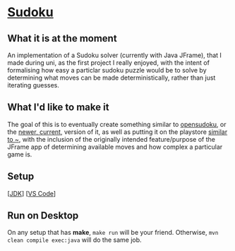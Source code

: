 # [Sudoku](https://github.com/Skenvy/Sudoku)
## What it is at the moment
An implementation of a Sudoku solver (currently with Java JFrame), that I made during uni, as the first project I really enjoyed, with the intent of formalising how easy a particlar sudoku puzzle would be to solve by determining what moves can be made deterministically, rather than just iterating guesses.
## What I'd like to make it
The goal of this is to eventually create something similar to [opensudoku](https://github.com/romario333/opensudoku), or the [newer, current](https://github.com/ogarcia/opensudoku), version of it, as well as putting it on the playstore [similar to ~](https://play.google.com/store/apps/details?id=org.moire.opensudoku), with the inclusion of the originally intended feature/purpose of the JFrame app of determining available moves and how complex a particular game is.
## Setup
\[[JDK](https://openjdk.java.net/)\] 
\[[VS Code](https://code.visualstudio.com/docs/languages/java)\] 
## Run on Desktop
On any setup that has **make**, `make run` will be your friend. Otherwise, `mvn clean compile exec:java` will do the same job.
